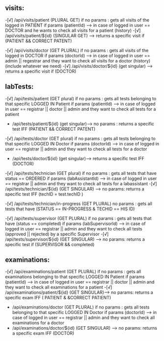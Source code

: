 ## visits: 
-[√] /api/visits/patient (PLURAL GET)
  if no params : gets all visits of the logged in PATIENT
  if params (patientId) --> in case of logged in user == DOCTOR and he wants to check all visits for a patient (history)
-[√] /api/visits/patient/${id} (SINGULAR GET) --> 
  returns a specific visit if (PATIENT && CORRECT PATENT)

-[√] /api/visits/doctor (GET PLURAL)
  if no params : gets all visits of the logged in DOCTOR
  if params (doctorId) --> in case of logged in user == admin || regestrar and they want to check all visits for a doctor (history) (include whatever we need)
  -[√] /api/visits/doctor/${id} (get singular) --> 
  returns a specific visit if (DOCTOR)

## labTests: 
-[√] /api/tests/patient  (GET plural)
  if no params : gets all tests belonging to that specific LOGGED IN Patient
  if params (patientId) --> in case of logged in user == registrar || doctor || admin and they want to check all tests for a patient
  - /api/tests/patient/${id} (get singular)--> 
  no params : returns a specific test IFF (PATIENT && CORRECT PATENT)

-[√] /api/tests/doctor (GET plural)
  if no params : gets all tests belonging to that specific LOGGED IN Doctor
  if params (doctorId) --> in case of logged in user == registrar || admin and they want to check all tests for a doctor
  - /api/tests/doctor/${id} (get singular)--> returns a specific test IFF (DOCTOR)

-[√] /api/tests/technician (GET plural)
  if no params : gets all tests that have status == ORDERED
  if params (labAssistantId) --> in case of logged in user == registrar || admin and they want to check all tests for a labassistant
  -[√] /api/tests/technician/${id} (GET SINGULAR) --> 
  no params: returns a specific test IFF (techID = test.techID ) 

-[√] /api/tests/technician/in-progress (GET PLURAL)
  no params : gets all tests that have (STATUS == IN-PROGRESS & TECHID == HIS ID)

-[√] /api/tests/supervisor (GET PLURAL)
  if no params : gets all tests that have (status == completed)
  if params (labSupervisorId) --> in case of logged in user == registrar || admin and they want to check all tests (approved || rejected) by a specific Supervisor
-[√] /api/tests/supervisor/${id} (GET SINGULAR) --> 
  no params: returns a specific test if (SUPERVISOR && completed)


## examinations: 
-[√] /api/examinations/patient (GET PLURAL)
  if no params : gets all examinations belonging to that specific LOGGED IN Patient
  if params (patientId) --> in case of logged in user == registrar || doctor || admin and they want to check all examinations for a patient
  -[√] /api/examinations/patient/${id} (GET SINGULAR)--> 
  no params: returns a specific exam IFF ( PATIENT & &CORRECT PATIENT)

  - /api/examinations/doctor (GET PLURAL)
  if no params : gets all tests belonging to that specific LOGGED IN Doctor
  if params (doctorId) --> in case of logged in user == registrar || admin and they want to check all examinations for a doctor
- /api/examinations/doctor/${id} (GET SINGULAR) --> 
  no params: returns a specific exam IFF (DOCTOR)

